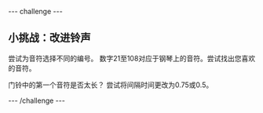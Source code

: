 \--- challenge \---

## 小挑战：改进铃声

尝试为音符选择不同的编号。 数字21至108对应于钢琴上的音符。尝试找出您喜欢的音符。

门铃中的第一个音符是否太长？ 尝试将间隔时间更改为0.75或0.5。

\--- /challenge \---